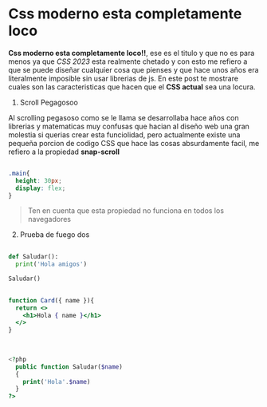 ﻿<Tags>
  <Badge title="HTML" tag="html"/>
  <Badge title="CSS" tag="css"/>
  <Badge title="Tailwind" tag="tailwind"/>
</Tags>

# Css moderno esta completamente loco

<Author text="Updated: March 22, 24">

**Css moderno esta completamente loco!!**, ese es el titulo y que no es para menos ya que *CSS 2023* esta realmente chetado y con esto me refiero a que se puede diseñar cualquier cosa que pienses y que hace unos años era literalmente imposible sin usar librerias de js. En este post te mostrare cuales son las caracteristicas que hacen que el **CSS actual** sea una locura.

1. Scroll Pegagosoo

Al scrolling pegasoso como se le llama se desarrollaba hace años con librerias y matematicas muy confusas que hacian al diseño web una gran molestia si querias crear esta funciolidad, pero actualmente existe una pequeña porcion de codigo CSS que hace las cosas absurdamente facil, me refiero a la propiedad **snap-scroll**

``` css

.main{
  height: 30px;
  display: flex;
}

```

> Ten en cuenta que esta propiedad no funciona en todos los navegadores 

2. Prueba de fuego dos

``` python
  
def Saludar():
  print('Hola amigos')

Saludar()

```


``` jsx
  
function Card({ name }){
  return <>
    <h1>Hola { name }</h1>
  </>
}
  
```


``` php
  
<?php
  public function Saludar($name)
  {
    print('Hola'.$name)
  }
?>
  
```
